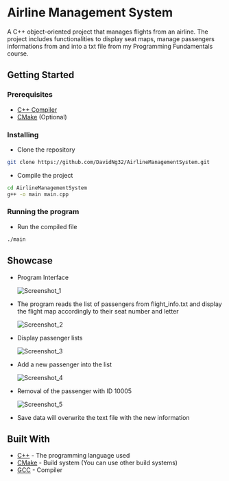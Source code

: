 # Airline Management System

A C++ object-oriented project that manages flights from an airline. The project includes functionalities to display seat maps, manage passengers informations from and into a txt file from my Programming Fundamentals course.

## Getting Started

### Prerequisites
* [C++ Compiler](https://gcc.gnu.org/)
* [CMake](https://cmake.org/) (Optional)

### Installing
* Clone the repository
```bash
git clone https://github.com/DavidNg32/AirlineManagementSystem.git
```
* Compile the project

```bash
cd AirlineManagementSystem
g++ -o main main.cpp
```

### Running the program
* Run the compiled file
```bash
./main
```
## Showcase
* Program Interface

  ![Screenshot_1](https://github.com/user-attachments/assets/ef0691f4-a789-4391-8223-7f33687dcff7)

* The program reads the list of passengers from flight_info.txt and display the flight map accordingly to their seat number and letter
  
  ![Screenshot_2](https://github.com/user-attachments/assets/6ff75e3b-c523-4265-bc0d-4ce143ff996b)

* Display passenger lists
  
  ![Screenshot_3](https://github.com/user-attachments/assets/1d1914a9-d593-4556-80b1-2bdb6b548ffc)
  
* Add a new passenger into the list
  
  ![Screenshot_4](https://github.com/user-attachments/assets/59a5e22c-e666-4b5c-a7af-6ae0a70a63fb)
* Removal of the passenger with ID 10005
  
  ![Screenshot_5](https://github.com/user-attachments/assets/0be8a8ed-4d75-47a4-94e3-819caa1c7a6f)
  
* Save data will overwrite the text file with the new information

## Built With
* [C++](https://www.cplusplus.com/) - The programming language used
* [CMake](https://cmake.org/) - Build system (You can use other build systems)
* [GCC](https://gcc.gnu.org/) - Compiler
